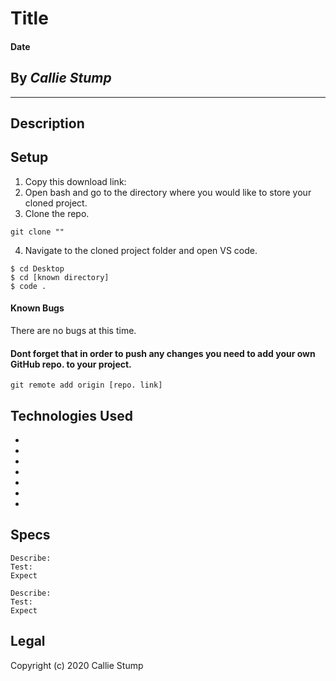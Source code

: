# Title

#### **Date**

## By _Callie Stump_
---
## **Description**


## **Setup**
1. Copy this download link: 
2. Open bash and go to the directory where you would like to store your cloned project.
3. Clone the repo.
```
git clone ""
```
4. Navigate to the cloned project folder and open VS code.
```
$ cd Desktop
$ cd [known directory]
$ code .
```
#### Known Bugs
There are no bugs at this time.
#### Dont forget that in order to push any changes you need to add your own GitHub repo. to your project.
```
git remote add origin [repo. link]
```
## **Technologies Used**
* 
* 
* 
* 
* 
* 
* 

## **Specs**

```
Describe:
Test: 
Expect 
```
```
Describe: 
Test: 
Expect 
```

## Legal
Copyright (c) 2020 Callie Stump
